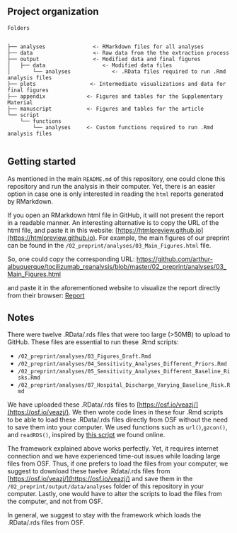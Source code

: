 ## Project organization

```
Folders


├── analyses               <- RMarkdown files for all analyses
├── data                   <- Raw data from the the extraction process
├── output                 <- Modified data and final figures
│   ├── data                  <- Modified data files
│       └── analyses             <- .RData files required to run .Rmd analysis files
├── plots                 <- Intermediate visualizations and data for final figures
├── appendix             <- Figures and tables for the Supplementary Material
├── manuscript           <- Figures and tables for the article
└── script              
    └── functions  
        └── analyses     <- Custom functions required to run .Rmd analysis files


```

## Getting started

As mentioned in the main `README.md` of this repository, one could clone this repository and run the analysis in their computer. Yet, there is an easier option in case one is only interested in reading the `html` reports generated by RMarkdown.

If you open an RMarkdown html file in GitHub, it will not present the report in a readable manner. An interesting alternative is to copy the URL of the html file, and paste it in this website: [https://htmlpreview.github.io](https://htmlpreview.github.io). For example, the main figures of our preprint can be found in the `/02_preprint/analyses/03_Main_Figures.html` file.

So, one could copy the corresponding URL: https://github.com/arthur-albuquerque/tocilizumab_reanalysis/blob/master/02_preprint/analyses/03_Main_Figures.html

and paste it in the aforementioned website to visualize the report directly from their browser: [Report](https://htmlpreview.github.io/?https://github.com/arthur-albuquerque/tocilizumab_reanalysis/blob/master/02_preprint/analyses/03_Main_Figures.html)

## Notes
 There were twelve .RData/.rds files that were too large (>50MB) to upload to GitHub. These files are essential to run these .Rmd scripts:

 - `/02_preprint/analyses/03_Figures_Draft.Rmd` 
 - `/02_preprint/analyses/04_Sensitivity_Analyses_Different_Priors.Rmd`
 - `/02_preprint/analyses/05_Sensitivity_Analyses_Different_Baseline_Risks.Rmd`
 - `/02_preprint/analyses/07_Hospital_Discharge_Varying_Baseline_Risk.Rmd`

We have uploaded these .RData/.rds files to [https://osf.io/veazj/](https://osf.io/veazj/). We then wrote code lines in these four .Rmd scripts to be able to load these .RData/.rds files directly from OSF without the need to save them into your computer. We used functions such as ``url()``,``gzcon()``, and ``readRDS()``, inspired by [this script](https://osf.io/73thx/) we found online.

The framework explained above works perfectly. Yet, it requires internet connection and we have experienced time-out issues while loading large files from OSF.
Thus, if one prefers to load the files from your computer, we suggest to download
these twelve .Rdata/.rds files from [https://osf.io/veazj/](https://osf.io/veazj/) and
save them in the `/02_preprint/output/data/analyses` folder of this repository in your computer.
Lastly, one would have to alter the scripts to load the files from the computer, and not from OSF.

In general, we suggest to stay with the framework which loads the .RData/.rds files from OSF.
